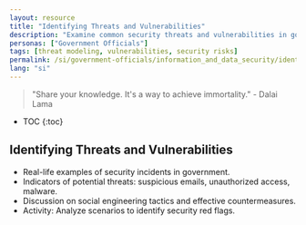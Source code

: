 ```yaml
---
layout: resource
title: "Identifying Threats and Vulnerabilities"
description: "Examine common security threats and vulnerabilities in government operations and learn how to identify them."
personas: ["Government Officials"]
tags: [threat modeling, vulnerabilities, security risks]
permalink: /si/government-officials/information_and_data_security/identifying_threats_and_vulnerabilities/
lang: "si"
---
```


> "Share your knowledge. It's a way to achieve immortality." - Dalai Lama

* TOC
{:toc}

## Identifying Threats and Vulnerabilities

- Real-life examples of security incidents in government.
- Indicators of potential threats: suspicious emails, unauthorized access, malware.
- Discussion on social engineering tactics and effective countermeasures.
- Activity: Analyze scenarios to identify security red flags.
